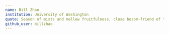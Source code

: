 ```yaml
---
name: Bill Zhao
institution: University of Washington
quote: Season of mists and mellow fruitfulness, close bosom-friend of the maturing sun. Thank you all!
github_user: billzhao
---
```

